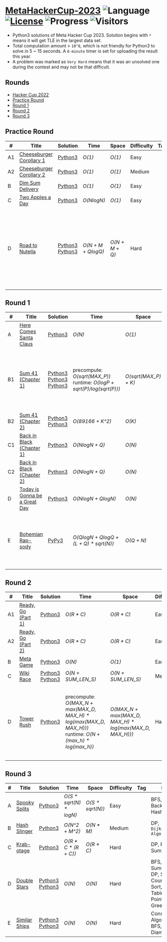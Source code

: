 # [MetaHackerCup-2023](https://www.facebook.com/hackercup/past_rounds/) ![Language](https://img.shields.io/badge/language-Python3-orange.svg) [![License](https://img.shields.io/badge/license-MIT-blue.svg)](./LICENSE) ![Progress](https://img.shields.io/badge/progress-22%20%2F%2022-ff69b4.svg) ![Visitors](https://visitor-badge.laobi.icu/badge?page_id=kamyu104.metahackercup.2023)

* Python3 solutions of Meta Hacker Cup 2023. Solution begins with `*` means it will get TLE in the largest data set.
* Total computation amount > `10^8`, which is not friendly for Python3 to solve in 5 ~ 15 seconds. A `6-minute` timer is set for uploading the result this year.
* A problem was marked as `Very Hard` means that it was an unsolved one during the contest and may not be that difficult.


## Rounds

* [Hacker Cup 2022](https://github.com/kamyu104/MetaHackerCup-2022)
* [Practice Round](https://github.com/kamyu104/MetaHackerCup-2032#practice-round)
* [Round 1](https://github.com/kamyu104/MetaHackerCup-2032#round-1)
* [Round 2](https://github.com/kamyu104/MetaHackerCup-2032#round-2)
* [Round 3](https://github.com/kamyu104/MetaHackerCup-2032#round-3)
  
## Practice Round
| # | Title | Solution | Time | Space | Difficulty | Tag | Note |
|---| ----- | -------- | ---- | ----- | ---------- | --- | ---- |
|A1| [Cheeseburger Corollary 1](https://www.facebook.com/codingcompetitions/hacker-cup/2023/practice-round/problems/A1)| [Python3](./Practice%20Round/cheeseburger_corollary_1.py3) | _O(1)_ | _O(1)_ | Easy | | Math |
|A2| [Cheeseburger Corollary 2](https://www.facebook.com/codingcompetitions/hacker-cup/2023/practice-round/problems/A2)| [Python3](./Practice%20Round/cheeseburger_corollary_2.py3) | _O(1)_ | _O(1)_ | Medium | | Math |
|B| [Dim Sum Delivery](https://www.facebook.com/codingcompetitions/hacker-cup/2023/practice-round/problems/B)| [Python3](./Practice%20Round/dim_sum_delivery.py3) | _O(1)_ | _O(1)_ | Easy | | Game |
|C| [Two Apples a Day](https://www.facebook.com/codingcompetitions/hacker-cup/2023/practice-round/problems/C)| [Python3](./Practice%20Round/two_apples_a_day.py3) | _O(NlogN)_ | _O(1)_ | Easy | | Sort, Two Pointers |
|D| [Road to Nutella](https://www.facebook.com/codingcompetitions/hacker-cup/2023/practice-round/problems/D)| [Python3](./Practice%20Round/road_to_nutella.py3) [Python3](./Practice%20Round/road_to_nutella2.py3) | _O(N + M + QlogQ)_ | _O(N + M + Q)_ | Hard | | `Tarjan's Algorithm`, Biconnected Components, DFS, Bipartite Coloring, BFS, LCA, Binary Lifting, Counting Sort, Union Find, DSU |

## Round 1
| # | Title | Solution | Time | Space | Difficulty | Tag | Note |
|---| ----- | -------- | ---- | ----- | ---------- | --- | ---- |
|A| [Here Comes Santa Claus](https://www.facebook.com/codingcompetitions/hacker-cup/2023/round-1/problems/A)| [Python3](./Round%201/here_comes_santa_claus.py3) | _O(N)_ | _O(1)_ | Easy | | Math |
|B1| [Sum 41 (Chapter 1)](https://www.facebook.com/codingcompetitions/hacker-cup/2023/round-1/problems/B1)| [Python3](./Round%201/sum_41_chapter_1.py3) [Python3](./Round%201/sum_41_chapter_1-2.py3) [Python3](./Round%201/sum_41_chapter_1-3.py3) | precompute: _O(sqrt(MAX_P))_<br> runtime: _O(logP + sqrt(P)/log(sqrt(P)))_ | _O(sqrt(MAX_P) + K)_ | Easy | | Constructive Algorithms, Greedy, Number Theory, `Linear Sieve of Eratosthenes`, Backtracking, Unique Partitions |
|B2| [Sum 41 (Chapter 2)](https://www.facebook.com/codingcompetitions/hacker-cup/2023/round-1/problems/B2)| [Python3](./Round%201/sum_41_chapter_2.py3) [Python3](./Round%201/sum_41_chapter_2-2.py3) | _O(89166 + K^2)_ | _O(K)_ | Medium | | Backtracking, Unique Partitions |
|C1| [Back in Black (Chapter 1)](https://www.facebook.com/codingcompetitions/hacker-cup/2023/round-1/problems/C1)| [Python3](./Round%201/back_in_black_chapter_1.py3) | _O(NlogN + Q)_ | _O(N)_ | Easy | | Number Theory, Greedy |
|C2| [Back in Black (Chapter 2)](https://www.facebook.com/codingcompetitions/hacker-cup/2023/round-1/problems/C2)| [Python3](./Round%201/back_in_black_chapter_2.py3) | _O(NlogN + Q)_ | _O(N)_ | Medium | | Number Theory, Greedy |
|D| [Today is Gonna be a Great Day](https://www.facebook.com/codingcompetitions/hacker-cup/2023/round-1/problems/D)| [Python3](./Round%201/today_is_gonna_be_a_great_day.py3) | _O(NlogN + QlogN)_ | _O(N)_ | Medium | | Segment Tree |
|E| [Bohemian Rap-sody](https://www.facebook.com/codingcompetitions/hacker-cup/2023/round-1/problems/E)| [PyPy3](./Round%201/bohemian_rapsody.py3) | _O(QlogN + QlogQ + (L + Q) * sqrt(N))_ | _O(Q + N)_ | Hard | | Trie, Offline Solution, Binary Search, Sqrt Decomposition, `Mo's Algorithm`, Freq Table, Prefix Sum, Math |

## Round 2
| # | Title | Solution | Time | Space | Difficulty | Tag | Note |
|---| ----- | -------- | ---- | ----- | ---------- | --- | ---- |
|A1| [Ready, Go (Part 1)](https://www.facebook.com/codingcompetitions/hacker-cup/2023/round-2/problems/A1)| [Python3](./Round%202/ready_go_part_1.py3) | _O(R * C)_ | _O(R * C)_ | Easy | | BFS |
|A2| [Ready, Go (Part 2)](https://www.facebook.com/codingcompetitions/hacker-cup/2023/round-2/problems/A2)| [Python3](./Round%202/ready_go_part_2.py3) | _O(R * C)_ | _O(R * C)_ | Easy | | BFS, DP |
|B| [Meta Game](https://www.facebook.com/codingcompetitions/hacker-cup/2023/round-2/problems/B)| [Python3](./Round%202/meta_game.py3) | _O(N)_ | _O(1)_ | Easy | | Array |
|C| [Wiki Race](https://www.facebook.com/codingcompetitions/hacker-cup/2023/round-2/problems/C)| [Python3](./Round%202/wiki_race.py3) [Python3](./Round%202/wiki_race2.py3) | _O(N + SUM_LEN_S)_ | _O(N + SUM_LEN_S)_ | Medium | | DFS, Freq Table, Tree DP |
|D| [Tower Rush](https://www.facebook.com/codingcompetitions/hacker-cup/2023/round-2/problems/D)| [Python3](./Round%202/tower_rush.py3) | precompute: _O(MAX_N + max(MAX_D, MAX_H) * log(max(MAX_D, MAX_H)))_<br>runtime: _O(N + (max_h) * log(max_h))_ | _O(MAX_N + max(MAX_D, MAX_H) * log(max(MAX_D, MAX_H)))_ | Hard | | Number Theory, `Bézout's Identity`, Combinatorics, Inclusion-Exclusion Principle, `Möbius Function`, `Linear Sieve of Eratosthenes` |

## Round 3
| # | Title | Solution | Time | Space | Difficulty | Tag | Note |
|---| ----- | -------- | ---- | ----- | ---------- | --- | ---- |
|A| [Spooky Splits](https://www.facebook.com/codingcompetitions/hacker-cup/2023/round-3/problems/A)| [Python3](./Round%203/spooky_splits.py3) | _O(S * sqrt(N) * logN)_ | _O(S * sqrt(N))_ | Easy | | BFS, Backtracking, Hash Table |
|B| [Hash Slinger](https://www.facebook.com/codingcompetitions/hacker-cup/2023/round-3/problems/B)| [Python3](./Round%203/hash_slinger.py3) | _O(N^2 + M^2)_ | _O(N * M)_ | Medium | | DP, `Dijkstra's Algorithm` |
|C| [Krab-otage](https://www.facebook.com/codingcompetitions/hacker-cup/2023/round-3/problems/C)| [Python3](./Round%203/krabotage.py3) | _O(R * C * (R + C))_ | _O(R * C)_ | Hard | | DP, Prefix Sum |
|D| [Double Stars](https://www.facebook.com/codingcompetitions/hacker-cup/2023/round-3/problems/D)| [Python3](./Round%203/double_stars.py3) [Python3](./Round%203/double_stars2.py3) | _O(N)_ | _O(N)_ | Hard | | BFS, Prefix Sum, Tree DP, Sort, Counting Sort, Freq Table, Two Pointers, Greedy |
|E| [Similar Ships](https://www.facebook.com/codingcompetitions/hacker-cup/2023/round-3/problems/E)| [Python3](./Round%203/similar_ships.py3) [Python3](./Round%203/similar_ships2.py3) | _O(N)_ | _O(N)_ | Hard | | Constructive Algorithms, BFS, Tree Diameter |
